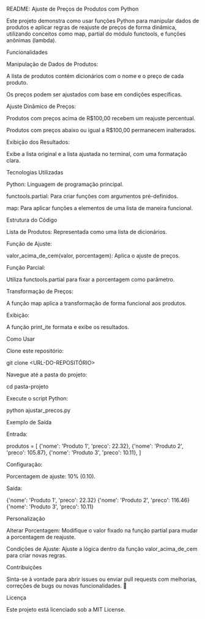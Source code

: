 README: Ajuste de Preços de Produtos com Python

Este projeto demonstra como usar funções Python para manipular dados de produtos e aplicar regras de reajuste de preços de forma dinâmica, utilizando conceitos como map, partial do módulo functools, e funções anônimas (lambda).

Funcionalidades

Manipulação de Dados de Produtos:

A lista de produtos contém dicionários com o nome e o preço de cada produto.

Os preços podem ser ajustados com base em condições específicas.

Ajuste Dinâmico de Preços:

Produtos com preços acima de R$100,00 recebem um reajuste percentual.

Produtos com preços abaixo ou igual a R$100,00 permanecem inalterados.

Exibição dos Resultados:

Exibe a lista original e a lista ajustada no terminal, com uma formatação clara.

Tecnologias Utilizadas

Python: Linguagem de programação principal.

functools.partial: Para criar funções com argumentos pré-definidos.

map: Para aplicar funções a elementos de uma lista de maneira funcional.

Estrutura do Código

Lista de Produtos: Representada como uma lista de dicionários.

Função de Ajuste:

valor_acima_de_cem(valor, porcentagem): Aplica o ajuste de preços.

Função Parcial:

Utiliza functools.partial para fixar a porcentagem como parâmetro.

Transformação de Preços:

A função map aplica a transformação de forma funcional aos produtos.

Exibição:

A função print_ite formata e exibe os resultados.

Como Usar

Clone este repositório:

git clone <URL-DO-REPOSITÓRIO>

Navegue até a pasta do projeto:

cd pasta-projeto

Execute o script Python:

python ajustar_precos.py

Exemplo de Saída

Entrada:

produtos = [
    {'nome': 'Produto 1', 'preco': 22.32},
    {'nome': 'Produto 2', 'preco': 105.87},
    {'nome': 'Produto 3', 'preco': 10.11},
]

Configuração:

Porcentagem de ajuste: 10% (0.10).

Saída:

{'nome': 'Produto 1', 'preco': 22.32}
{'nome': 'Produto 2', 'preco': 116.46}
{'nome': 'Produto 3', 'preco': 10.11}

Personalização

Alterar Porcentagem: Modifique o valor fixado na função partial para mudar a porcentagem de reajuste.

Condições de Ajuste: Ajuste a lógica dentro da função valor_acima_de_cem para criar novas regras.

Contribuições

Sinta-se à vontade para abrir issues ou enviar pull requests com melhorias, correções de bugs ou novas funcionalidades. 🚀

Licença

Este projeto está licenciado sob a MIT License.

